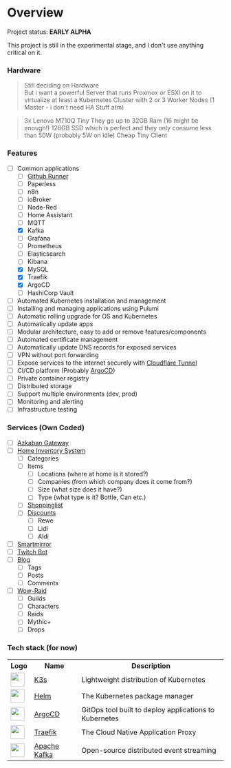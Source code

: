 # Overview

Project status: **EARLY ALPHA**

This project is still in the experimental stage, and I don't use anything critical on it.

### Hardware

> Still deciding on Hardware  
> But i want a powerful Server that runs Proxmox or ESXI on it to virtualize at least a Kubernetes Cluster with 2 or 3 Worker Nodes (1 Master - i don't need HA Stuff atm)

> 3x Lenovo M710Q Tiny
> They go up to 32GB Ram (16 might be enough!)
> 128GB SSD which is perfect and they only consume less than 50W (probably 5W on Idle)
> Cheap Tiny Client

### Features

- [ ] Common applications
    - [ ] [Github Runner](https://docs.github.com/en/actions/hosting-your-own-runners)
    - [ ] Paperless
    - [ ] n8n
    - [ ] ioBroker
    - [ ] Node-Red
    - [ ] Home Assistant
    - [ ] MQTT
    - [x] Kafka
    - [ ] Grafana
    - [ ] Prometheus
    - [ ] Elasticsearch
    - [ ] Kibana
    - [x] MySQL
    - [x] Traefik
    - [x] ArgoCD
    - [ ] HashiCorp Vault
- [ ] Automated Kubernetes installation and management
- [ ] Installing and managing applications using Pulumi
- [ ] Automatic rolling upgrade for OS and Kubernetes
- [ ] Automatically update apps
- [ ] Modular architecture, easy to add or remove features/components
- [ ] Automated certificate management
- [ ] Automatically update DNS records for exposed services
- [ ] VPN without port forwarding
- [ ] Expose services to the internet securely with [Cloudflare Tunnel](https://www.cloudflare.com/products/tunnel/)
- [ ] CI/CD platform (Probably [ArgoCD](https://argoproj.github.io/cd/))
- [ ] Private container registry
- [ ] Distributed storage
- [ ] Support multiple environments (dev, prod)
- [ ] Monitoring and alerting
- [ ] Infrastructure testing

### Services (Own Coded)

- [ ] [Azkaban Gateway](https://api.toxictoast.de)
- [ ] [Home Inventory System](https://inventory.toxictoast.de)
    - [ ] Categories
    - [ ] Items
        - [ ] Locations (where at home is it stored?)
        - [ ] Companies (from which company does it come from?)
        - [ ] Size (what size does it have?)
        - [ ] Type (what type is it? Bottle, Can etc.)
    - [ ] [Shoppinglist](https://shoppinglist.toxictoast.de)
    - [ ] [Discounts](https://discounts.toxictoast.de)
        - [ ] Rewe
        - [ ] Lidl
        - [ ] Aldi
- [ ] [Smartmirror](https://mirror.toxictoast.de)
- [ ] [Twitch Bot](https://twitch.toxictoast.de)
- [ ] [Blog](https://blog.toxictoast.de)
    - [ ] Tags
    - [ ] Posts
    - [ ] Comments
- [ ] [Wow-Raid](https://raid.toxictoast.de)
    - [ ] Guilds
    - [ ] Characters
    - [ ] Raids
    - [ ] Mythic+
    - [ ] Drops

### Tech stack (for now)

<table>
    <tr>
        <th>Logo</th>
        <th>Name</th>
        <th>Description</th>
    </tr>
<tr>
        <td><img width="32" src="https://cncf-branding.netlify.app/img/projects/k3s/icon/color/k3s-icon-color.svg"></td>
        <td><a href="https://k3s.io">K3s</a></td>
        <td>Lightweight distribution of Kubernetes</td>
    </tr>
    <tr>
        <td><img width="32" src="https://cncf-branding.netlify.app/img/projects/helm/icon/color/helm-icon-color.svg"></td>
        <td><a href="https://helm.sh">Helm</a></td>
        <td>The Kubernetes package manager</td>
    </tr>
    <tr>
        <td><img width="32" src="https://cncf-branding.netlify.app/img/projects/argo/icon/color/argo-icon-color.svg"></td>
        <td><a href="https://argoproj.github.io/cd">ArgoCD</a></td>
        <td>GitOps tool built to deploy applications to Kubernetes</td>
    </tr>
    <tr>
        <td><img width="32" src="https://upload.wikimedia.org/wikipedia/commons/thumb/1/1b/Traefik.logo.png/1200px-Traefik.logo.png"></td>
        <td><a href="https://traefik.io/traefik/">Traefik</a></td>
        <td>The Cloud Native Application Proxy</td>
    </tr>
    <tr>
        <td><img width="32" src="https://upload.wikimedia.org/wikipedia/commons/thumb/0/05/Apache_kafka.svg/1200px-Apache_kafka.svg.png"></td>
        <td><a href="https://kafka.apache.org">Apache Kafka</a></td>
        <td>Open-source distributed event streaming</td>
    </tr>

</table>